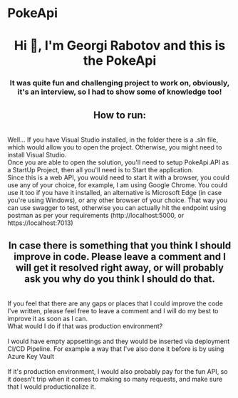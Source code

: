 # PokeApi
<h1 align="center">Hi 👋, I'm Georgi Rabotov and this is the PokeApi</h1>
<h3 align="center">It was quite fun and challenging project to work on, obviously, it's an interview, so I had to show some of knowledge too! </h3>

<h2 align="center">How to run:</h2>
<br> Well... If you have Visual Studio installed, in the folder there is a .sln file, which would allow you to open the project. Otherwise, you might need to install Visual Studio.
<br> Once you are able to open the solution, you'll need to setup PokeApi.API as a StartUp Project, then all you'll need is to Start the application.
<br> Since this is a web API, you would need to start it with a browser, you could use any of your choice, for example, I am using Google Chrome. You could use it too if you have it installed, an alternative is Microsoft Edge (in case you're using Windows), or any other browser of your choice. That way  you can use swagger to test, otherwise you can actually hit the endpoint using postman as per your requirements (http://localhost:5000, or https://localhost:7013)

<h2 align="center">In case there is something that you think I should improve in code. Please leave a comment and I will get it resolved right away, or will probably ask you why do you think I should do that.</h2>
<br> If you feel that there are any gaps or places that I could improve the code I've written, please feel free to leave a comment and I will do my best to improve it as soon as I can.
<br> What would I do if that was production environment? </br>
<br> I would have empty appsettings and they would be inserted via deployment CI/CD Pipeline. For example a way that I've also done it before is by using Azure Key Vault </br>
<br> If it's production environment, I would also probably pay for the fun API, so it doesn't trip when it comes to making so many requests, and make sure that I would productionalize it. </br>

